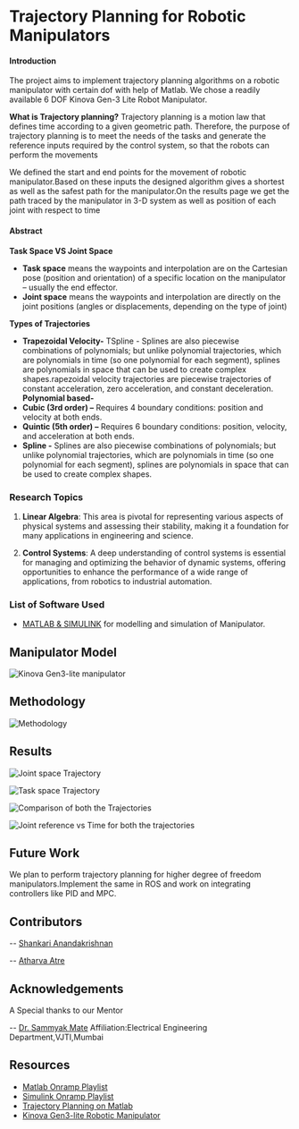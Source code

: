 # Trajectory Planning for Robotic Manipulators

#### Introduction 

The project aims to implement trajectory planning algorithms on a robotic manipulator with certain dof with help of Matlab. We chose a readily available 6 DOF Kinova Gen-3 Lite Robot Manipulator.

**What is Trajectory planning?**
Trajectory planning is a motion law that defines time according to a given geometric path. Therefore, the purpose of trajectory planning is to meet the needs of the tasks and generate the reference inputs required by the control system, so that the robots can perform the movements

We defined the start and end points for the movement of robotic manipulator.Based on these inputs the designed algorithm gives a shortest as well as the safest path for the manipulator.On the results page we get the path traced by the manipulator in 3-D system as well as position of each joint with respect to time

#### Abstract

**Task Space VS Joint Space**
* **Task space** means the waypoints and interpolation are on the Cartesian pose (position and orientation) of a specific location on the manipulator – usually the end effector.
* **Joint space** means the waypoints and interpolation are directly on the joint positions (angles or displacements, depending on the type of joint)

**Types of Trajectories**
* **Trapezoidal Velocity-** TSpline - Splines are also piecewise combinations of polynomials; but unlike polynomial trajectories, which are polynomials in time (so one polynomial for each segment), splines are polynomials in space that can be used to create complex shapes.rapezoidal velocity trajectories are piecewise trajectories of constant acceleration, zero acceleration, and constant deceleration.
**Polynomial based-**
* **Cubic (3rd order) –** Requires 4 boundary conditions: position and velocity at both ends.
* **Quintic (5th order) –** Requires 6 boundary conditions: position, velocity, and acceleration at both ends.
* **Spline -** Splines are also piecewise combinations of polynomials; but unlike polynomial trajectories, which are polynomials in time (so one polynomial for each segment), splines are polynomials in space that can be used to create complex shapes.

### Research Topics

1. **Linear Algebra**: This area is pivotal for representing various aspects of physical systems and assessing their stability, making it a foundation for many applications in engineering and science.

2. **Control Systems**: A deep understanding of control systems is essential for managing and optimizing the behavior of dynamic systems, offering opportunities to enhance the performance of a wide range of applications, from robotics to industrial automation.

### List of Software Used
* [MATLAB & SIMULINK](https://in.mathworks.com/products/matlab.html) for modelling and simulation of Manipulator. 
## Manipulator Model
![Kinova Gen3-lite manipulator](/assets/Manipulator.png)

## Methodology

![Methodology](/assets/Methodology.png)

## Results
![Joint space Trajectory](/assets/Joint_space_Trajectory.jpeg)

![Task space Trajectory ](/assets/Task_space_Trajectory.jpeg)

![Comparison of both the Trajectories](/assets/Task_vs_Joint.jpeg)

![Joint reference vs Time for both the trajectories](/assets/Joint_position_vs_Time.png)
## **Future Work**

We plan to perform trajectory planning for higher degree of freedom manipulators.Implement the same in ROS and work on integrating controllers like PID and MPC.


## Contributors
-- [Shankari Anandakrishnan](https://github.com/Shankari02)

-- [Atharva Atre](https://github.com/AtharvaAtre)

## Acknowledgements
 A Special thanks to our Mentor
 
-- [Dr. Sammyak Mate](https://www.linkedin.com/in/dr-sammyak-mate-a7731543)
    Affiliation:Electrical Engineering Department,VJTI,Mumbai


## Resources
* [Matlab Onramp Playlist](https://matlabacademy.mathworks.com/details/matlab-onramp/gettingstarted)
* [Simulink Onramp Playlist](https://matlabacademy.mathworks.com/details/simulink-onramp/simulink)
* [Trajectory Planning on Matlab](https://in.mathworks.com/help/robotics/trajectory-generation.html)
* [Kinova Gen3-lite Robotic Manipulator](https://www.kinovarobotics.com/product/gen3-lite-robots)
